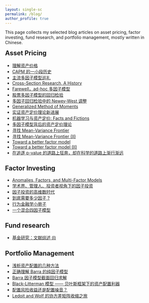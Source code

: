 ```yaml
---
layout: single-sc
permalink: /blog/
author_profile: true
---
```

This page collects my selected blog articles on asset pricing, factor investing, fund research, and portfolio management, mostly written in Chinese.

<h2 style="margin-top: 0;">Asset Pricing</h2>

* <a href="https://mp.weixin.qq.com/s/xpcf6NvmQDcu24tXzGuGFw" target="_blank">理解资产价格</a>
* <a href="https://mp.weixin.qq.com/s/vnDJJa_P-0otHe-f_lkH0A" target="_blank">CAPM 的一小段历史</a>
* <a href="https://mp.weixin.qq.com/s/GrL_acVeZYdUtodVHLzoHA" target="_blank">主流多因子模型巡礼</a>
* <a href="https://mp.weixin.qq.com/s/qOR-ivh1te0UNx-Nuvg3gw" target="_blank">Cross-Section Research, A History</a>
* <a href="https://mp.weixin.qq.com/s/Rl6xlXrrpY4G8eYHouyUAA" target="_blank">Farewell，ad-hoc 多因子模型</a>
* <a href="https://mp.weixin.qq.com/s/5JTyVeDGAzjwWDDrg7XYag" target="_blank">股票多因子模型的回归检验</a>
* <a href="https://mp.weixin.qq.com/s/5YST-wo-a81iso4IxHS9hg" target="_blank">多因子回归检验中的 Newey-West 调整</a>
* <a href="https://mp.weixin.qq.com/s/CIbMnqFY5cxCAcjK6bI3nw" target="_blank">Generalized Method of Moments</a>
* <a href="https://mp.weixin.qq.com/s/TQ24edy8QRZinRWtxRL5PA" target="_blank">实证资产定价理论新进展</a>
* <a href="https://mp.weixin.qq.com/s/5GWJU3sKB4VTKe0l1UJeyw" target="_blank">机器学习与资产定价: Facts and Fictions</a>
* <a href="https://mp.weixin.qq.com/s/q55Nq8IXEAWfPJ8Z-sO7Qg" target="_blank">多因子模型背后的资产定价理论</a>
* <a href="https://mp.weixin.qq.com/s/_j7hOER1b3aKOrAr9DihRw" target="_blank">寻找 Mean-Variance Frontier</a>
* <a href="https://mp.weixin.qq.com/s/GyN7K_uuNf-zopWWtA7tRA" target="_blank">寻找 Mean-Variance Frontier (II)</a>
* <a href="https://mp.weixin.qq.com/s/QHiTjEg_V4a5hwEsl83k6Q" target="_blank">Toward a better factor model</a>
* <a href="https://mp.weixin.qq.com/s/rFfiLgV0Y95R4suE9Ji4gg" target="_blank">Toward a better factor model (II)</a>
* <a href="https://zhuanlan.zhihu.com/p/38663777" target="_blank">在追逐 p-value 的道路上狂奔，却在科学的道路上渐行渐远</a>

Factor Investing
------
* <a href="https://mp.weixin.qq.com/s/Rjk5rjtLmhON86m_zeC8VQ" target="_blank">Anomalies, Factors, and Multi-Factor Models</a>
* <a href="https://mp.weixin.qq.com/s/1wFsoAxcIJmencV1abvCOQ" target="_blank">学术界、管理人、投资者视角下的因子投资</a>
* <a href="https://mp.weixin.qq.com/s/5pxX7I59Bfi2eMpu78tp8w" target="_blank">因子投资的高维数时代</a>
* <a href="https://mp.weixin.qq.com/s/vfUsJ6jwdFkGav99auUKLA" target="_blank">到底需要多少因子 ?</a>
* <a href="https://www.factorwar.com/littlebook/behavioral-finance/" target="_blank">行为金融学小册子</a>
* <a href="https://mp.weixin.qq.com/s/skNzwg2FdgYWcgMjE-ruQA" target="_blank">一个混合四因子模型</a>

Fund research
------
* <a href="https://mp.weixin.qq.com/s/WpL9JjRkhkM64Rwpp_40fQ" target="_blank">基金研究：文献综述 (I)</a>

Portfolio Management
------
* <a href="https://mp.weixin.qq.com/s/0WBpcEkWaNTIJ8H-u_9-OA" target="_blank">浅析资产配置的几种方法</a>
* <a href="https://mp.weixin.qq.com/s/LmLAU7sn7dGabvXGKL1YcA" target="_blank">正确理解 Barra 的纯因子模型</a>
* <a href="https://mp.weixin.qq.com/s/LjOtlE-oBI7QoA_sKROexg" target="_blank">Barra 因子模型截面回归求解</a>
* <a href="https://mp.weixin.qq.com/s/YzIO9c3ErkQhY8I2p96Ukg" target="_blank">Black-Litterman 模型 —— 贝叶斯框架下的资产配置利器</a>
* <a href="https://mp.weixin.qq.com/s/uAJp3jFJs-wJuj5LRuL8oQ" target="_blank">配置风险收益还是配置噪音？</a>
* <a href="https://mp.weixin.qq.com/s/1rGJvqTycc28M9OS4hbahA" target="_blank">Ledoit and Wolf 的协方差矩阵收缩之旅</a>
